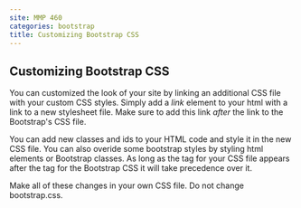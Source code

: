 ```yaml
---
site: MMP 460
categories: bootstrap
title: Customizing Bootstrap CSS
---
```


## Customizing Bootstrap CSS

You can customized the look of your site by linking an additional CSS file with your custom CSS styles. Simply add a *link* element to your html with a link to a new stylesheet file. Make sure to add this link *after* the link to the Bootstrap's CSS file.

You can add new classes and ids to your HTML code and style it in the new CSS file. You can also overide some bootstrap styles by styling html elements or Bootstrap classes. As long as the <link> tag for your CSS file appears after the <link> tag for the Bootstrap CSS it will take precedence over it.  

Make all of these changes in your own CSS file. Do not change bootstrap.css.
